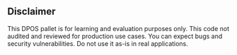 ## Disclaimer

This DPOS pallet is for learning and evaluation purposes only. This code not audited and reviewed for production use cases. You can expect bugs and security vulnerabilities. Do not use it as-is in real applications.
